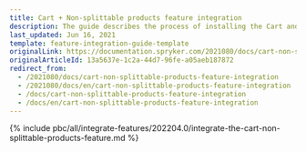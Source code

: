 ```yaml
---
title: Cart + Non-splittable products feature integration
description: The guide describes the process of installing the Cart and Non-Splittable Products features into your project
last_updated: Jun 16, 2021
template: feature-integration-guide-template
originalLink: https://documentation.spryker.com/2021080/docs/cart-non-splittable-products-feature-integration
originalArticleId: 13a5637e-1c2a-44d7-96fe-a05aeb187872
redirect_from:
  - /2021080/docs/cart-non-splittable-products-feature-integration
  - /2021080/docs/en/cart-non-splittable-products-feature-integration
  - /docs/cart-non-splittable-products-feature-integration
  - /docs/en/cart-non-splittable-products-feature-integration
---
```

{% include pbc/all/integrate-features/202204.0/integrate-the-cart-non-splittable-products-feature.md %} <!-- To edit, see /_includes/pbc/all/integrate-features/202204.0/integrate-the-cart-non-splittable-products-feature.md -->
